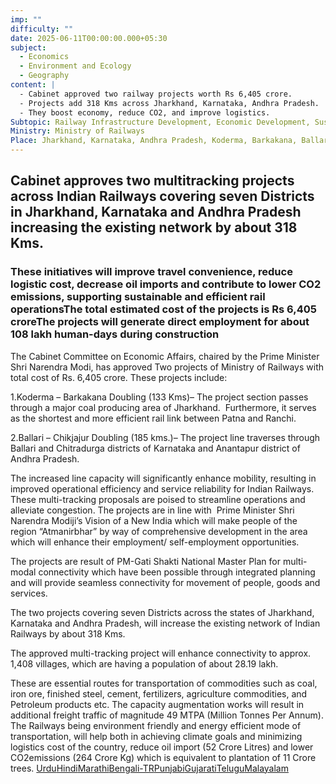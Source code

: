 ```yaml
---
imp: ""
difficulty: ""
date: 2025-06-11T00:00:00.000+05:30
subject:
  - Economics
  - Environment and Ecology
  - Geography
content: |
  - Cabinet approved two railway projects worth Rs 6,405 crore.
  - Projects add 318 Kms across Jharkhand, Karnataka, Andhra Pradesh.
  - They boost economy, reduce CO2, and improve logistics.
Subtopic: Railway Infrastructure Development, Economic Development, Sustainable Transportation, PM-Gati Shakti
Ministry: Ministry of Railways
Place: Jharkhand, Karnataka, Andhra Pradesh, Koderma, Barkakana, Ballari, Chikjajur, Chitradurga, Anantapur
---
```


## Cabinet approves two multitracking projects across Indian Railways covering seven Districts in Jharkhand, Karnataka and Andhra Pradesh increasing the existing network by about 318 Kms.

### These initiatives will improve travel convenience, reduce logistic cost, decrease oil imports and contribute to lower CO2 emissions, supporting sustainable and efficient rail operationsThe total estimated cost of the projects is Rs 6,405 croreThe projects will generate direct employment for about 108 lakh human-days during construction

The Cabinet Committee on Economic Affairs, chaired by the Prime Minister Shri Narendra Modi, has approved Two projects of Ministry of Railways with total cost of Rs. 6,405 crore. These projects include:

1.Koderma – Barkakana Doubling (133 Kms)– The project section passes through a major coal producing area of Jharkhand.  Furthermore, it serves as the shortest and more efficient rail link between Patna and Ranchi.

2.Ballari – Chikjajur Doubling (185 kms.)– The project line traverses through Ballari and Chitradurga districts of Karnataka and Anantapur district of Andhra Pradesh.

The increased line capacity will significantly enhance mobility, resulting in improved operational efficiency and service reliability for Indian Railways. These multi-tracking proposals are poised to streamline operations and alleviate congestion. The projects are in line with  Prime Minister Shri Narendra Modiji’s Vision of a New India which will make people of the region “Atmanirbhar” by way of comprehensive development in the area which will enhance their employment/ self-employment opportunities.

The projects are result of PM-Gati Shakti National Master Plan for multi-modal connectivity which have been possible through integrated planning and will provide seamless connectivity for movement of people, goods and services.

The two projects covering seven Districts across the states of Jharkhand, Karnataka and Andhra Pradesh, will increase the existing network of Indian Railways by about 318 Kms.

The approved multi-tracking project will enhance connectivity to approx. 1,408 villages, which are having a population of about 28.19 lakh.

These are essential routes for transportation of commodities such as coal, iron ore, finished steel, cement, fertilizers, agriculture commodities, and Petroleum products etc. The capacity augmentation works will result in additional freight traffic of magnitude 49 MTPA (Million Tonnes Per Annum). The Railways being environment friendly and energy efficient mode of transportation, will help both in achieving climate goals and minimizing logistics cost of the country, reduce oil import (52 Crore Litres) and lower CO2emissions (264 Crore Kg) which is equivalent to plantation of 11 Crore trees.
[Urdu](https://pib.gov.in/PressReleasePage.aspx?PRID=2135671)[Hindi](https://pib.gov.in/PressReleasePage.aspx?PRID=2135658)[Marathi](https://pib.gov.in/PressReleasePage.aspx?PRID=2135715)[Bengali-TR](https://pib.gov.in/PressReleasePage.aspx?PRID=2135833)[Punjabi](https://pib.gov.in/PressReleasePage.aspx?PRID=2135737)[Gujarati](https://pib.gov.in/PressReleasePage.aspx?PRID=2135668)[Telugu](https://pib.gov.in/PressReleasePage.aspx?PRID=2135736)[Malayalam](https://pib.gov.in/PressReleasePage.aspx?PRID=2135697)